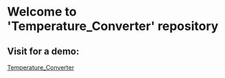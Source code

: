 # Welcome to 'Temperature_Converter' repository
<h2>Visit for a demo:</h2>
<a href="https://amritrv2604.github.io/Temperature_Converter/">Temperature_Converter</a>
 
